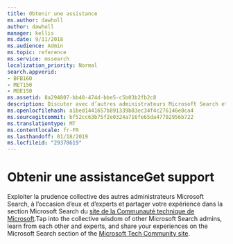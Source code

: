 ```yaml
---
title: Obtenir une assistance
ms.author: dawholl
author: dawholl
manager: kellis
ms.date: 9/11/2018
ms.audience: Admin
ms.topic: reference
ms.service: mssearch
localization_priority: Normal
search.appverid:
- BFB160
- MET150
- MOE150
ms.assetid: 8a294807-bb40-474d-bbe5-c5b03b2fb2c8
description: Discuter avec d’autres administrateurs Microsoft Search et les experts de la Communauté TechNet
ms.openlocfilehash: a1bed1441657b891339b83ec34f4c276146e8ca4
ms.sourcegitcommit: bf52cc63b75f2e0324a716fe65da47702956b722
ms.translationtype: MT
ms.contentlocale: fr-FR
ms.lasthandoff: 01/18/2019
ms.locfileid: "29378619"
---
```

# <a name="get-support"></a><span data-ttu-id="778a6-103">Obtenir une assistance</span><span class="sxs-lookup"><span data-stu-id="778a6-103">Get support</span></span>

<span data-ttu-id="778a6-104">Exploiter la prudence collective des autres administrateurs Microsoft Search, à l’occasion d’eux et d’experts et partager votre expérience dans la section Microsoft Search du [site de la Communauté technique de Microsoft](https://techcommunity.microsoft.com/t5/Microsoft-Search/ct-p/MicrosoftSearch).</span><span class="sxs-lookup"><span data-stu-id="778a6-104">Tap into the collective wisdom of other Microsoft Search admins, learn from each other and experts, and share your experiences on the Microsoft Search section of the [Microsoft Tech Community site](https://techcommunity.microsoft.com/t5/Microsoft-Search/ct-p/MicrosoftSearch).</span></span>

  

